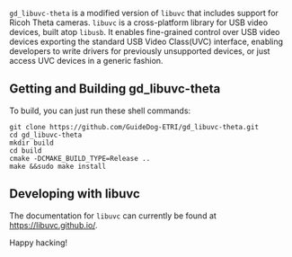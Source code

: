 `gd_libuvc-theta` is a modified version of `libuvc` that includes support for Ricoh Theta cameras. `libuvc` is a cross-platform library for USB video devices, built atop `libusb`. It enables fine-grained control over USB video devices exporting the standard USB Video Class(UVC) interface, enabling developers to write drivers for previously unsupported devices, or just access UVC devices in a generic fashion.

## Getting and Building gd_libuvc-theta

To build, you can just run these shell commands:

    git clone https://github.com/GuideDog-ETRI/gd_libuvc-theta.git
    cd gd_libuvc-theta
    mkdir build
    cd build
    cmake -DCMAKE_BUILD_TYPE=Release ..
    make &&sudo make install

## Developing with libuvc

The documentation for `libuvc` can currently be found at https://libuvc.github.io/.

Happy hacking!
